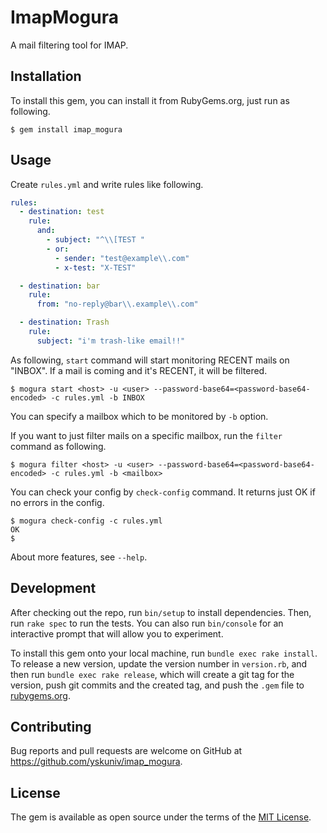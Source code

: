 # ImapMogura

A mail filtering tool for IMAP.

## Installation

To install this gem, you can install it from RubyGems.org, just run as following.

```console
$ gem install imap_mogura
```

## Usage

Create `rules.yml` and write rules like following.

```yaml
rules:
  - destination: test
    rule:
      and:
        - subject: "^\\[TEST "
        - or:
          - sender: "test@example\\.com"
          - x-test: "X-TEST"

  - destination: bar
    rule:
      from: "no-reply@bar\\.example\\.com"

  - destination: Trash
    rule:
      subject: "i'm trash-like email!!"
```

As following, `start` command will start monitoring RECENT mails on "INBOX". If a mail is coming
 and it's RECENT, it will be filtered.

```console
$ mogura start <host> -u <user> --password-base64=<password-base64-encoded> -c rules.yml -b INBOX
```

You can specify a mailbox which to be monitored by `-b` option.

If you want to just filter mails on a specific mailbox, run the `filter` command as following.

```console
$ mogura filter <host> -u <user> --password-base64=<password-base64-encoded> -c rules.yml -b <mailbox>
```

You can check your config by `check-config` command. It returns just OK if no errors in the config.

```console
$ mogura check-config -c rules.yml
OK
$ 
```

About more features, see `--help`.

## Development

After checking out the repo, run `bin/setup` to install dependencies. Then, run `rake spec` to run the tests. You can also run `bin/console` for an interactive prompt that will allow you to experiment.

To install this gem onto your local machine, run `bundle exec rake install`. To release a new version, update the version number in `version.rb`, and then run `bundle exec rake release`, which will create a git tag for the version, push git commits and the created tag, and push the `.gem` file to [rubygems.org](https://rubygems.org).

## Contributing

Bug reports and pull requests are welcome on GitHub at https://github.com/yskuniv/imap_mogura.

## License

The gem is available as open source under the terms of the [MIT License](https://opensource.org/licenses/MIT).
